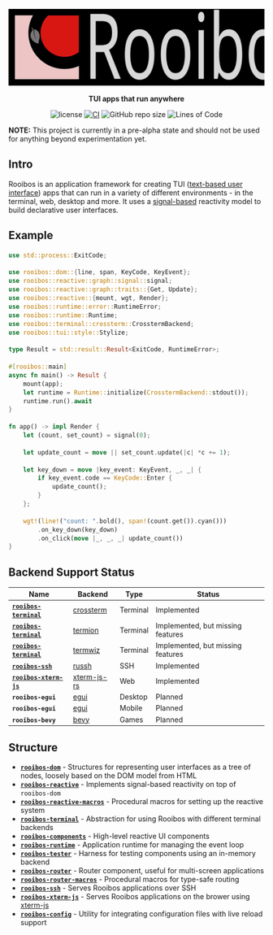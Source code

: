 <div align="center">

![Rooibos Logo](./assets/logo_text.svg)

**TUI apps that run anywhere**

![license](https://img.shields.io/badge/License-MIT%20or%20Apache%202-green.svg)
[![CI](https://github.com/aschey/rooibos/actions/workflows/test.yml/badge.svg)](https://github.com/aschey/rooibos/actions/workflows/test.yml)
![GitHub repo size](https://img.shields.io/github/repo-size/aschey/rooibos)
![Lines of Code](https://aschey.tech/tokei/github/aschey/rooibos)

</div>

**NOTE:** This project is currently in a pre-alpha state and should not be used for anything beyond experimentation yet.

## Intro

Rooibos is an application framework for creating TUI ([text-based user interface](https://en.wikipedia.org/wiki/Text-based_user_interface)) apps that can run in a variety of different environments - in the terminal, web, desktop and more.
It uses a [signal-based](https://github.com/leptos-rs/leptos/tree/main/reactive_graph) reactivity model to build declarative user interfaces.

## Example

```rust
use std::process::ExitCode;

use rooibos::dom::{line, span, KeyCode, KeyEvent};
use rooibos::reactive::graph::signal::signal;
use rooibos::reactive::graph::traits::{Get, Update};
use rooibos::reactive::{mount, wgt, Render};
use rooibos::runtime::error::RuntimeError;
use rooibos::runtime::Runtime;
use rooibos::terminal::crossterm::CrosstermBackend;
use rooibos::tui::style::Stylize;

type Result = std::result::Result<ExitCode, RuntimeError>;

#[rooibos::main]
async fn main() -> Result {
    mount(app);
    let runtime = Runtime::initialize(CrosstermBackend::stdout());
    runtime.run().await
}

fn app() -> impl Render {
    let (count, set_count) = signal(0);

    let update_count = move || set_count.update(|c| *c += 1);

    let key_down = move |key_event: KeyEvent, _, _| {
        if key_event.code == KeyCode::Enter {
            update_count();
        }
    };

    wgt!(line!("count: ".bold(), span!(count.get()).cyan()))
        .on_key_down(key_down)
        .on_click(move |_, _, _| update_count())
}
```

## Backend Support Status

| Name                                                | Backend                                                        | Type     | Status                            |
| --------------------------------------------------- | -------------------------------------------------------------- | -------- | --------------------------------- |
| [**`rooibos-terminal`**](./crates/rooibos-terminal) | [crossterm](https://docs.rs/crossterm/latest/crossterm/)       | Terminal | Implemented                       |
| [**`rooibos-terminal`**](./crates/rooibos-terminal) | [termion](https://docs.rs/termion/latest/termion/)             | Terminal | Implemented, but missing features |
| [**`rooibos-terminal`**](./crates/rooibos-terminal) | [termwiz](https://docs.rs/termwiz/latest/termwiz/)             | Terminal | Implemented, but missing features |
| [**`rooibos-ssh`**](./crates/rooibos-ssh)           | [russh](https://docs.rs/russh/latest/russh/)                   | SSH      | Implemented                       |
| [**`rooibos-xterm-js`**](./crates/rooibos-xterm-js) | [xterm-js-rs](https://docs.rs/xterm-js-rs/latest/xterm_js_rs/) | Web      | Implemented                       |
| **`rooibos-egui`**                                  | [egui](https://docs.rs/egui/latest/egui/)                      | Desktop  | Planned                           |
| **`rooibos-egui`**                                  | [egui](https://docs.rs/egui/latest/egui/)                      | Mobile   | Planned                           |
| **`rooibos-bevy`**                                  | [bevy](https://docs.rs/bevy/latest/bevy/)                      | Games    | Planned                           |

## Structure

- [**`rooibos-dom`**](./crates/rooibos-dom) - Structures for representing user interfaces as a tree of nodes, loosely based on the DOM model from HTML
- [**`rooibos-reactive`**](./crates/rooibos-reactive) - Implements signal-based reactivity on top of `rooibos-dom`
- [**`rooibos-reactive-macros`**](./crates/rooibos-reactive-macros) - Procedural macros for setting up the reactive system
- [**`rooibos-terminal`**](./crates/rooibos-terminal) - Abstraction for using Rooibos with different terminal backends
- [**`rooibos-components`**](./crates/rooibos-components) - High-level reactive UI components
- [**`rooibos-runtime`**](./crates/rooibos-runtime) - Application runtime for managing the event loop
- [**`rooibos-tester`**](./crates/rooibos-tester) - Harness for testing components using an in-memory backend
- [**`rooibos-router`**](./crates/rooibos-router) - Router component, useful for multi-screen applications
- [**`rooibos-router-macros`**](./crates/rooibos-router-macros) - Procedural macros for type-safe routing
- [**`rooibos-ssh`**](./crates/rooibos-ssh) - Serves Rooibos applications over SSH
- [**`rooibos-xterm-js`**](./crates/rooibos-xterm-js) - Serves Rooibos applications on the brower using [xterm-js](https://xtermjs.org/)
- [**`rooibos-config`**](./crates/rooibos-config) - Utility for integrating configuration files with live reload support

